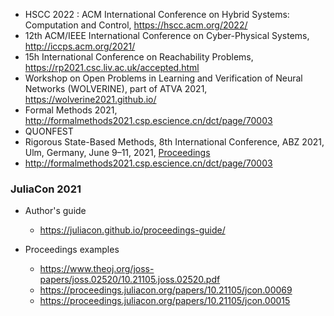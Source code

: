 - HSCC 2022 : ACM International Conference on Hybrid Systems: Computation and Control, https://hscc.acm.org/2022/
- 12th ACM/IEEE International Conference on Cyber-Physical Systems, http://iccps.acm.org/2021/ 
- 15h International Conference on Reachability Problems, https://rp2021.csc.liv.ac.uk/accepted.html
- Workshop on Open Problems in Learning and Verification of Neural Networks (WOLVERINE), part of ATVA 2021, https://wolverine2021.github.io/
- Formal Methods 2021, http://formalmethods2021.csp.escience.cn/dct/page/70003
- QUONFEST
- Rigorous State-Based Methods, 8th International Conference, ABZ 2021, Ulm, Germany, June 9–11, 2021, [Proceedings](https://link.springer.com/book/10.1007/978-3-030-77543-8)
- http://formalmethods2021.csp.escience.cn/dct/page/70003

### JuliaCon 2021

- Author's guide
    - https://juliacon.github.io/proceedings-guide/

- Proceedings examples
    - https://www.theoj.org/joss-papers/joss.02520/10.21105.joss.02520.pdf
    - https://proceedings.juliacon.org/papers/10.21105/jcon.00069
    - https://proceedings.juliacon.org/papers/10.21105/jcon.00015
